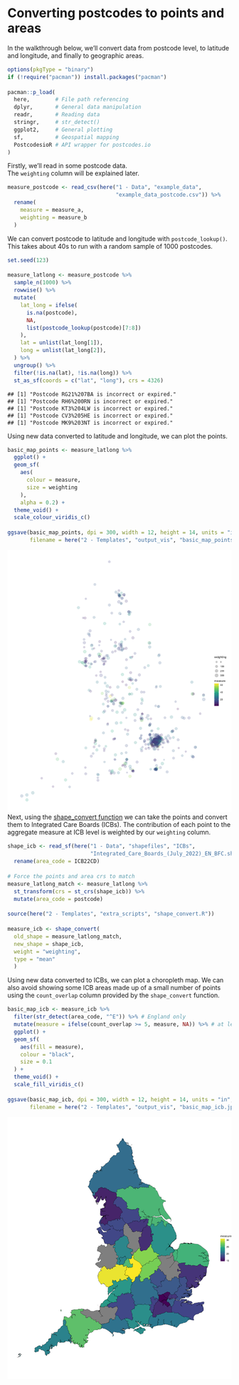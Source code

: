Converting postcodes to points and areas
================

In the walkthrough below, we’ll convert data from postcode level, to
latitude and longitude, and finally to geographic areas.  
  

``` r
options(pkgType = "binary")
if (!require("pacman")) install.packages("pacman")

pacman::p_load(
  here,        # File path referencing
  dplyr,       # General data manipulation
  readr,       # Reading data
  stringr,     # str_detect()
  ggplot2,     # General plotting
  sf,          # Geospatial mapping
  PostcodesioR # API wrapper for postcodes.io
)
```

  
Firstly, we’ll read in some postcode data.  
The `weighting` column will be explained later.

``` r
measure_postcode <- read_csv(here("1 - Data", "example_data", 
                                  "example_data_postcode.csv")) %>% 
  rename(
    measure = measure_a,
    weighting = measure_b
  )
```

  
We can convert postcode to latitude and longitude with
`postcode_lookup()`.  
This takes about 40s to run with a random sample of 1000 postcodes.

``` r
set.seed(123)

measure_latlong <- measure_postcode %>% 
  sample_n(1000) %>% 
  rowwise() %>%
  mutate(
    lat_long = ifelse(
      is.na(postcode), 
      NA, 
      list(postcode_lookup(postcode)[7:8])
    ),
    lat = unlist(lat_long[1]),
    long = unlist(lat_long[2]),
  ) %>%
  ungroup() %>%
  filter(!is.na(lat), !is.na(long)) %>%
  st_as_sf(coords = c("lat", "long"), crs = 4326)
```

    ## [1] "Postcode RG21%207BA is incorrect or expired."
    ## [1] "Postcode RH6%200RN is incorrect or expired."
    ## [1] "Postcode KT3%204LW is incorrect or expired."
    ## [1] "Postcode CV3%205HE is incorrect or expired."
    ## [1] "Postcode MK9%203NT is incorrect or expired."

  
Using new data converted to latitude and longitude, we can plot the
points.

``` r
basic_map_points <- measure_latlong %>%
  ggplot() +
  geom_sf(
    aes(
      colour = measure, 
      size = weighting
    ), 
    alpha = 0.2) + 
  theme_void() + 
  scale_colour_viridis_c()

ggsave(basic_map_points, dpi = 300, width = 12, height = 14, units = "in",
       filename = here("2 - Templates", "output_vis", "basic_map_points.jpeg"))
```

![](output_vis/basic_map_points.jpeg)  
Next, using the [shape_convert
function](https://github.com/DataS-DHSC/geospatial-vis-templates/tree/master/2%20-%20Templates/extra_scripts/shape_convert.R)
we can take the points and convert them to Integrated Care Boards
(ICBs). The contribution of each point to the aggregate measure at ICB
level is weighted by our `weighting` column.

``` r
shape_icb <- read_sf(here("1 - Data", "shapefiles", "ICBs", 
                          "Integrated_Care_Boards_(July_2022)_EN_BFC.shp")) %>% 
  rename(area_code = ICB22CD)

# Force the points and area crs to match
measure_latlong_match <- measure_latlong %>% 
  st_transform(crs = st_crs(shape_icb)) %>% 
  mutate(area_code = postcode)

source(here("2 - Templates", "extra_scripts", "shape_convert.R"))

measure_icb <- shape_convert(
  old_shape = measure_latlong_match, 
  new_shape = shape_icb, 
  weight = "weighting",
  type = "mean"
  )
```

  
Using new data converted to ICBs, we can plot a choropleth map. We can
also avoid showing some ICB areas made up of a small number of points
using the `count_overlap` column provided by the `shape_convert`
function.

``` r
basic_map_icb <- measure_icb %>%
  filter(str_detect(area_code, "^E")) %>% # England only
  mutate(measure = ifelse(count_overlap >= 5, measure, NA)) %>% # at least 5 points
  ggplot() +
  geom_sf(
    aes(fill = measure),
    colour = "black",
    size = 0.1
  ) +
  theme_void() +
  scale_fill_viridis_c()

ggsave(basic_map_icb, dpi = 300, width = 12, height = 14, units = "in",
       filename = here("2 - Templates", "output_vis", "basic_map_icb.jpeg"))
```

![](output_vis/basic_map_icb.jpeg)
